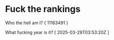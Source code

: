 # Fuck the rankings

Who the hell am I?
{ 11163491 }

What fucking year is it?
[ 2025-03-29T03:53:20Z ]
